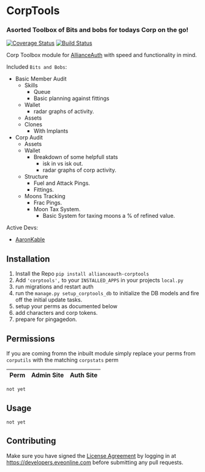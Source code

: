 # CorpTools
### Asorted Toolbox of Bits and bobs for todays Corp on the go!

[![Coverage Status](https://coveralls.io/repos/github/pvyParts/allianceauth-corp-tools/badge.svg?branch=master)](https://coveralls.io/github/pvyParts/allianceauth-corp-tools?branch=master) [![Build Status](https://travis-ci.com/pvyParts/allianceauth-corp-tools.svg?branch=master)](https://travis-ci.com/pvyParts/allianceauth-corp-tools)


Corp Toolbox module for [AllianceAuth](https://gitlab.com/allianceauth/allianceauth) with speed and functionality in mind. 

Included `Bits and Bobs`:
 * Basic Member Audit
   * Skills
     * Queue
     * Basic planning against fittings
   * Wallet
     * radar graphs of activity.
   * Assets
   * Clones
     * With Implants
 * Corp Audit
   * Assets
   * Wallet
     * Breakdown of some helpfull stats
       * isk in vs isk out.
       * radar graphs of corp activity.
   * Structure
     * Fuel and Attack Pings.
     * Fittings.
   * Moons Tracking
     * Frac Pings.
     * Moon Tax System.
       * Basic System for taxing moons a % of refined value.
 
Active Devs:
 * [AaronKable](https://github.com/pvyParts)
 
## Installation
 1. Install the Repo `pip install allianceauth-corptools`
 2. Add `'corptools',` to your `INSTALLED_APPS` in your projects `local.py`
 3. run migrations and restart auth
 4. run the `manage.py setup_corptools_db` to initialize the DB models and fire off the initial update tasks.
 5. setup your perms as documented below
 6. add characters and corp tokens.
 7. prepare for pingagedon.

## Permissions
If you are coming fromn the inbuilt module simply replace your perms from `corputils` with the matching `corpstats` perm

 Perm | Admin Site	 | Auth Site 
 --- | --- | --- 
``` not yet ```

## Usage
``` not yet ```

## Contributing
Make sure you have signed the [License Agreement](https://developers.eveonline.com/resource/license-agreement) by logging in at https://developers.eveonline.com before submitting any pull requests.
